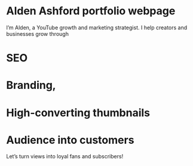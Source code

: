 # Alden Ashford portfolio webpage

I’m Alden, a YouTube growth and marketing strategist. I help creators and businesses grow through 

# SEO
# Branding, 
# High-converting thumbnails
# Audience into customers

Let’s turn views into loyal fans and subscribers!
